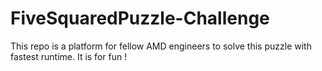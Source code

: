 # FiveSquaredPuzzle-Challenge
This repo is a platform for fellow AMD engineers to solve this puzzle with fastest runtime. It is for fun !
